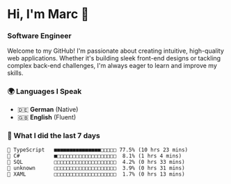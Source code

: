 # Hi, I'm Marc 👋 
### Software Engineer

Welcome to my GitHub! I'm passionate about creating intuitive, high-quality web applications. Whether it's building sleek front-end designs or tackling complex back-end challenges, I'm always eager to learn and improve my skills.  

### 🌍 Languages I Speak  
- 🇩🇪 **German** (Native)  
- 🇬🇧 **English** (Fluent)

### 🤯 What I did the last 7 days

```
🔷 TypeScript   ■■■■■■■■■■■■■■■□□□□□ 77.5% (10 hrs 23 mins)
🔷 C#           ■□□□□□□□□□□□□□□□□□□□  8.1% (1 hrs 4 mins)
📄 SQL          □□□□□□□□□□□□□□□□□□□□  4.2% (0 hrs 33 mins)
📄 unknown      □□□□□□□□□□□□□□□□□□□□  3.9% (0 hrs 31 mins)
📄 XAML         □□□□□□□□□□□□□□□□□□□□  1.7% (0 hrs 13 mins)
```